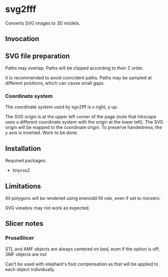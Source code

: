 svg2fff
=======

Converts SVG images to 3D models.


Invocation
----------


SVG file preparation
--------------------

Paths may overlap. Paths will be clipped according to their Z order.

It is recommended to avoid coincident paths. Paths may be sampled at different
positions, which can cause small gaps.


### Coordinate system

The coordinate system used by sgv2fff is x right, y up. 

The SVG origin is at the upper left corner of the page (note that Inkscape uses
a different coordinate system with the origin at the lower left). The SVG origin
will be mapped to the coordinate origin. To preserve handedness, the y axis is
inverted. Work to be done.

 




## Installation

Required packages:
  * tinycss2


## Limitations

All polygons will be rendered using evenodd fill rule, even if set
to nonzero.

SVG viewbox may not work as expected.


## Slicer notes

### PrusaSlicer

STL and AMF objects are always centered on bed, even if the
option is off; 3MF objects are not

Can't be used with elephant's foot compensation as that will
be applied to each object individually.
 
